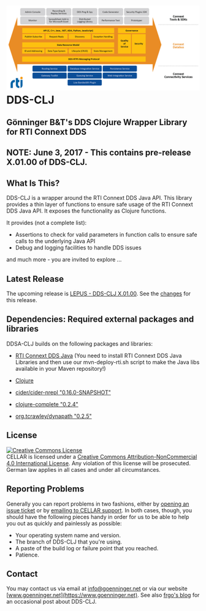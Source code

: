 # <img src="https://github.com/dg1sbg/dds-clj/raw/master/doc/serveimage.jpg"/>  DDS-CLJ

<p><h2><b>Gönninger B&T's DDS Clojure Wrapper Library for RTI Connext DDS</b></h2>

## NOTE:  June 3, 2017 - This contains pre-release X.01.00 of DDS-CLJ.

## What Is This?
DDS-CLJ is a wrapper around the RTI Connext DDS Java API. This library provides a thin layer of functions to ensure safe usage of the RTI Connext DDS Java API. It exposes the functionality as Clojure functions.

It provides (not a complete list):

* Assertions to check for valid parameters in function calls to ensure safe calls to the underlying Java API
* Debug and logging facilities to handle DDS issues

and much more - you are invited to explore ...

## Latest Release
The upcoming release is [LEPUS - DDS-CLJ X.01.00](https://github.com/dg1sbg/dds-clj/releases/tag/A.01.00). See the [changes](https://github.com/dg1sbg/dds-clj/milestone/1) for this release.

## Dependencies: Required external packages and libraries
DDSA-CLJ builds on the following packages and libraries:

* [RTI Connext DDS Java](https://community.rti.com/documentation)
(You need to install RTI Connext DDS Java Libraries and then use our mvn-deploy-rti.sh script to make the Java libs available in your Maven repository!)

* [Clojure](https://clojure.org)

* [cider/cider-nrepl "0.16.0-SNAPSHOT"](https://github.com/clojure-emacs/cider-nrepl)
* [clojure-complete "0.2.4"](https://clojars.org/clojure-complete)
* [org.tcrawley/dynapath "0.2.5"](https://clojars.org/org.tcrawley/dynapath)

## License
<a rel="license" href="http://creativecommons.org/licenses/by-nc/4.0/"><img alt="Creative Commons License" style="border-width:0" src="https://i.creativecommons.org/l/by-nc/4.0/88x31.png" /></a><br />CELLAR is licensed under a <a rel="license" href="http://creativecommons.org/licenses/by-nc/4.0/">Creative Commons Attribution-NonCommercial 4.0 International License</a>. Any violation of this license will be prosecuted. German law applies in all cases and under all circumstances.

## Reporting Problems
Generally you can report problems in two fashions, either by [opening an issue ticket](https://github.com/dg1sbg/cellar/issues/new) or by [emailing to CELLAR support](mailto:cellar-support@goenninger.net). In both cases, though, you should have the following pieces handy in order for us to be able to help you out as quickly and painlessly as possible:

* Your operating system name and version.
* The branch of DDS-CLJ that you're using.
* A paste of the build log or failure point that you reached.
* Patience.

## Contact
You may contact us via email at [info@goenninger.net](mailto:info@goenninger.net) or via our website [www.goenninger.net](https://www.goenninger.net). See also [frgo's blog](http://ham-and-eggs-from-frgo.blogspot.de) for an occasional post about DDS-CLJ.
